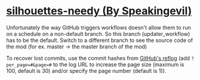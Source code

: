 # [silhouettes-needy (By Speakingevil)](https://github.com/Speakingevil/silhouettes-needy)

Unfortunately the way GitHub triggers workflows doesn't allow them to run on a schedule on a non-default branch. So this branch (updater_workflow) has to be the default. Switch to a different branch to see the source code of the mod (for ex. master -> the master branch of the mod)

To recover lost commits, use the commit hashes from [GitHub's reflog](https://api.github.com/repos/KtaneModules/silhouettes-needy-Speakingevil/events) (add `?per_page=#&page=#` to the log URL to increase the page size (maximum is 100, default is 30) and/or specify the page number (default is 1)).
